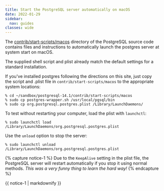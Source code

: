 ```yaml
---
title: Start the PostgreSQL server automatically on macOS
date: 2022-01-29
sidebar:
  nav: guides
classes: wide
---
```


The [contrib/start-scripts/macos](https://github.com/postgres/postgres/tree/master/contrib/start-scripts/macos) directory of the PostgreSQL source code contains files and instructions to automatically launch the postgres server at system start on macOS.

The supplied shell script and plist already match the default settings for a standard installation.

If you've installed postgres following the directions on this site, just copy the script and .plist file  in `contrib/start-scripts/macos` to the appropriate system locations:

```
% cd ~/sandbox/postgresql-14.1/contrib/start-scripts/macos
% sudo cp postgres-wrapper.sh /usr/local/pgsql/bin
% sudo cp org.postgresql.postgres.plist /Library/LaunchDaemons/
```

To test without restarting your computer, load the plist with `launchctl`:

```
% sudo launchctl load /Library/LaunchDaemons/org.postgresql.postgres.plist
```

Use the `unload` option to stop the server:

```
% sudo launchctl unload /Library/LaunchDaemons/org.postgresql.postgres.plist
```

{% capture notice-1 %}
Due to the `KeepAlive` setting in the plist file, the PostgreSQL server will restart automatically if you stop it using normal methods. _This was a very funny thing to learn the hard way!_
{% endcapture %}

<div class="notice">{{ notice-1 | markdownify }}</div>
